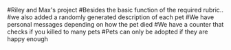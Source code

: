 #Riley and Max's project
#Besides the basic function of the required rubric..
#we also added a randomly generated description of each pet
#We have personal messages depending on how the pet died
#We have a counter that checks if you killed to many pets
#Pets can only be adopted if they are happy enough 